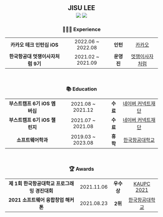 <div align="center">
  <h2> 
    <span> JISU LEE </span>
    </br>
    <img src="https://hits.seeyoufarm.com/api/count/incr/badge.svg?url=https%3A%2F%2Fgithub.com%2Ftmfrlrkvlek&count_bg=%234A75FF&title_bg=%23FDFDFC&icon=&icon_color=%23E7E7E7&title=%F0%9F%91%8B&edge_flat=true"/> 
    <a href="https://solved.ac/wltn2814">
      <img src="http://mazassumnida.wtf/api/mini/generate_badge?boj=wltn2814"/>
    </a>
  </h2>
  
  <h3>🙋🏻‍♂️ Experience</h3>
  <table>
    <tr align="center">
      <td> <b>카카오 테크 인턴십 iOS</b> </td>
      <td> 2022.06 ~ 2022.08 </td>
      <td> <b>인턴</b> </td>
      <td> <a href="https://www.kakaocorp.com/page/">카카오</a> </td>
    </tr><tr align="center">
      <td> <b>한국항공대 멋쟁이사자처럼 9기</b> </td>
      <td> 2021.02 ~ 2021.09 </td>
      <td> <b>운영진</b> </td>
      <td> <a href="https://www.likelion.net/">멋쟁이사자처럼</a> </td>
    </tr>
  </table>
  <br>
  
  <h3>📚 Education</h3>
  <table>
    <tr align="center">
      <td> <b>부스트캠프 6기 iOS 멤버십</b> </td>
      <td> 2021.08 ~ 2021.12 </td>
      <td> <b>수료</b> </td>
      <td> <a href="https://www.connect.or.kr/">네이버 커넥트재단</a>
    </tr><tr align="center">
      <td> <b>부스트캠프 6기 iOS 챌린지</b> </td>
      <td> 2021.07 ~ 2021.08 </td>
      <td> <b>수료</b> </td>
      <td> <a href="https://www.connect.or.kr/">네이버 커넥트재단</a>
    </tr><tr align="center">
      <td> <b>소프트웨어학과</b> </td>
      <td> 2019.03 ~ 2023.08 </td>
      <td> <b>휴학</b> </td>
      <td> <a href="http://www.hangkong.ac.kr/web/index.do">한국항공대학교</a>
    </tr>
  </table>
  <br>

  <h3>🏆 Awards</h3>
  <table style="text-align: center;">
    <tr align="center">
      <td> <b>제 1회 한국항공대학교 프로그래밍 경진대회</b> </td>
      <td> 2021.11.06 </td>
      <td> <b>우수상</b> </td>
      <td> <a href="https://www.kaupc2021.com/">KAUPC 2021</a> </td>
    </tr><tr align="center">
      <td> <b>2021 소프트웨어 융합창업 해커톤</b> </td>
      <td> 2021.08.23 </td>
      <td> <b>2위</b> </td>
      <td> <a href="http://www.hangkong.ac.kr/web/index.do">한국항공대학교</a>
    </tr>
  </table>
</div>


